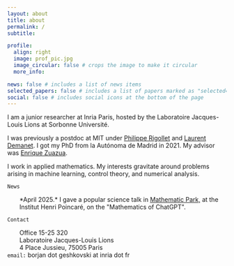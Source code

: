 ```yaml
---
layout: about
title: about
permalink: /
subtitle: 

profile:
  align: right
  image: prof_pic.jpg
  image_circular: false # crops the image to make it circular
  more_info: 

news: false # includes a list of news items
selected_papers: false # includes a list of papers marked as "selected={true}"
social: false # includes social icons at the bottom of the page
---
```


I am a junior researcher at Inria Paris, hosted by the Laboratoire Jacques-Louis Lions at Sorbonne Université.

I was previously a postdoc at MIT under <a class="publink" href="https://math.mit.edu/~rigollet/">Philippe Rigollet</a> and <a class="publink" href="https://math.mit.edu/icg/">Laurent Demanet</a>.
I got my PhD from la Autónoma de Madrid in 2021. My advisor was <a class="publink" href="https://dcn.nat.fau.eu/enrique-zuazua/">Enrique Zuazua</a>. 

I work in applied mathematics. My interests gravitate around problems arising in machine learning, control theory, and numerical analysis. 

<code>News</code><br>
<div style="margin-left: 2em;">
  *April 2025.* I gave a popular science talk in <a class="publink" href="https://www.ihp.fr/fr/mathematic-park">Mathematic Park,</a> at the Institut Henri Poincaré, on the "Mathematics of ChatGPT".
</div>


<code>Contact</code><br>
<div style="margin-left: 2em;">
  Office 15-25 320<br>
  Laboratoire Jacques-Louis Lions<br>
  4 Place Jussieu, 75005 Paris<br>
</div>
<code>email:</code> borjan dot geshkovski at inria dot fr
